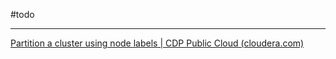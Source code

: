 #todo



---
[Partition a cluster using node labels | CDP Public Cloud (cloudera.com)](https://docs.cloudera.com/runtime/7.2.0/yarn-allocate-resources/topics/yarn-partition-a-cluster-using-node-labels.html)
